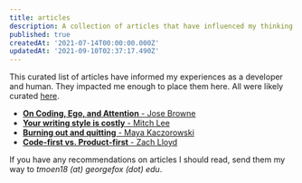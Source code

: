 ```yaml
---
title: articles
description: A collection of articles that have influenced my thinking.
published: true
createdAt: '2021-07-14T00:00:00.000Z'
updatedAt: '2021-09-10T02:37:17.490Z'
---
```


This curated list of articles have informed my experiences as a developer
and human. They impacted me enough to place them here.
All were likely curated [here](https://news.ycombinator.com).

- [**On Coding, Ego, and Attention** - Jose Browne](https://josebrowne.com/on-coding-ego-and-attention)
- [**Your writing style is costly** - Mitch Lee](https://blog.mitchjlee.com/2020/your-writing-style-is-costly)
- [**Burning out and quitting** - Maya Kaczorowski](https://mayakaczorowski.com/blogs/burnout)
- [**Code-first vs. Product-first** - Zach Lloyd](https://thezbook.com/code-first-vs-product-first)

If you have any recommendations on articles I should read, send them my
way to *tmoen18 (at) georgefox (dot) edu*.
